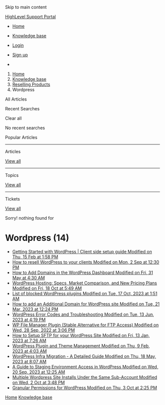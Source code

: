 Skip to main content

[ HighLevel Support Portal ](https://help.gohighlevel.com)

  * [ Home ](/support/home)
  * [ Knowledge base ](/support/solutions)

  * [Login](/support/login)
  * [Sign up](/support/signup)
  * 

  1. [Home](/support/home)
  2. [Knowledge base](/support/solutions)
  3. [Reselling Products](/support/solutions/48000454568)
  4. Wordpress

All  Articles 

Recent Searches

Clear all

No recent searches

Popular Articles

* * *

Articles

[View all](/support/search/solutions)

* * *

Topics

[View all](/support/search/topics)

* * *

Tickets

[View all](/support/search/tickets)

Sorry! nothing found for   

# Wordpress (14)

  * [ Getting Started with WordPress | Client side setup guide Modified on Thu, 15 Feb at 1:58 PM  ](/support/solutions/articles/48001199648-getting-started-with-wordpress-client-side-setup-guide)
  * [ How to resell WordPress to your clients Modified on Mon, 2 Sep at 12:30 PM  ](/support/solutions/articles/48001199647-how-to-resell-wordpress-to-your-clients)
  * [ How to Add Domains in the WordPress Dashboard Modified on Fri, 31 May at 4:30 AM  ](/support/solutions/articles/155000002547-how-to-add-domains-in-the-wordpress-dashboard)
  * [ WordPress Hosting: Specs, Market Comparison, and New Pricing Plans Modified on Fri, 18 Oct at 5:49 AM  ](/support/solutions/articles/48001231366-wordpress-hosting-specs-market-comparison-and-new-pricing-plans)
  * [ List of blocked WordPress plugins Modified on Tue, 17 Oct, 2023 at 1:51 AM  ](/support/solutions/articles/48001214712-list-of-blocked-wordpress-plugins)
  * [ How to add an Additional Domain for WordPress site Modified on Tue, 21 Mar, 2023 at 12:24 PM  ](/support/solutions/articles/48001219237-how-to-add-an-additional-domain-for-wordpress-site)
  * [ WordPress Error Codes and Troubleshooting Modified on Tue, 13 Jun, 2023 at 4:19 PM  ](/support/solutions/articles/48001221815-wordpress-error-codes-and-troubleshooting)
  * [ WP File Manager Plugin (Stable Alternative for FTP Access) Modified on Wed, 28 Sep, 2022 at 3:06 PM  ](/support/solutions/articles/48001222860-wp-file-manager-plugin-stable-alternative-for-ftp-access-)
  * [ How to Setup SFTP for your WordPress Site Modified on Fri, 13 Jan, 2023 at 7:26 AM  ](/support/solutions/articles/48001229821-how-to-setup-sftp-for-your-wordpress-site)
  * [ WordPress Plugin and Theme Management Modified on Thu, 9 Feb, 2023 at 4:03 AM  ](/support/solutions/articles/48001231547-wordpress-plugin-and-theme-management)
  * [ WordPress Infra Migration - A Detailed Guide Modified on Thu, 18 May, 2023 at 8:07 AM  ](/support/solutions/articles/48001240057-wordpress-infra-migration-a-detailed-guide)
  * [ A Guide to Staging Environment Access in WordPress Modified on Wed, 20 Sep, 2023 at 12:25 AM  ](/support/solutions/articles/155000000938-a-guide-to-staging-environment-access-in-wordpress)
  * [ Multiple Wordpress Site Installs Under the Same Sub-Account Modified on Wed, 2 Oct at 3:48 PM  ](/support/solutions/articles/155000003677-multiple-wordpress-site-installs-under-the-same-sub-account)
  * [ Granular Permissions for WordPress Modified on Thu, 3 Oct at 2:25 PM  ](/support/solutions/articles/155000003699-granular-permissions-for-wordpress)

[Home](/support/home) [Knowledge base](/support/solutions)
